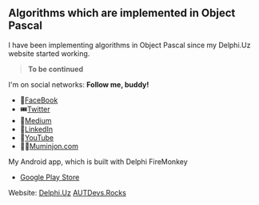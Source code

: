 ## Algorithms which are implemented in Object Pascal

I have been implementing algorithms in Object Pascal since my Delphi.Uz website started working.

> **To be continued**

I'm on social networks: **Follow me, buddy!**
- 📱[FaceBook](https://www.facebook.com/wwwdelphiuz/)
- 🎟[Twitter](https://twitter.com/MuminjonGuru)
- 🎫[Medium](https://medium.com/@muminjonguru)
- 📡[LinkedIn](https://www.linkedin.com/in/muminjon-abduraimov/)
- 🎥[YouTube](https://youtube.com/MuminjonAbduraimov)
- 👨‍💻[Muminjon.com](https://muminjon.com)

My Android app, which is built with Delphi FireMonkey
- [Google Play Store](https://play.google.com/store/apps/details?id=com.delphiapplications.delphiexamples)

Website: [Delphi.Uz](https://delphi.uz)
         [AUTDevs.Rocks](https://autdevs.rocks)
